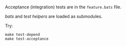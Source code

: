 Acceptance (integration) tests are in the `feature.bats` file.

_bats_ and _test helpers_ are loaded as submodules.

Try:

    make test-depend
    make test-acceptance

